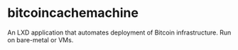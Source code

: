 # bitcoincachemachine
An LXD application that automates deployment of Bitcoin infrastructure.  Run on bare-metal or VMs.
